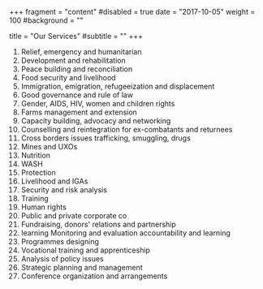 +++
fragment = "content"
#disabled = true
date = "2017-10-05"
weight = 100
#background = ""

title = "Our Services"
#subtitle = ""
+++

1. Relief, emergency and humanitarian
2. Development and rehabilitation
3. Peace building and reconciliation
4. Food security and livelihood
5. Immigration, emigration, refugeeization and displacement
6. Good governance and rule of law
7. Gender, AIDS, HIV, women and children rights
8. Farms management and extension
9. Capacity building, advocacy and networking
10. Counselling and reintegration for ex-combatants and returnees
11. Cross borders issues trafficking, smuggling, drugs
12. Mines and UXOs
13. Nutrition
14. WASH
15. Protection
16. Livelihood and IGAs
17. Security and risk analysis
18. Training
19. Human rights
20. Public and private corporate co
21. Fundraising, donors' relations and partnership
22. learning Monitoring and evaluation accountability and learning
23. Programmes designing
24. Vocational training and apprenticeship
25. Analysis of policy issues
26. Strategic planning and management
27. Conference organization and arrangements
